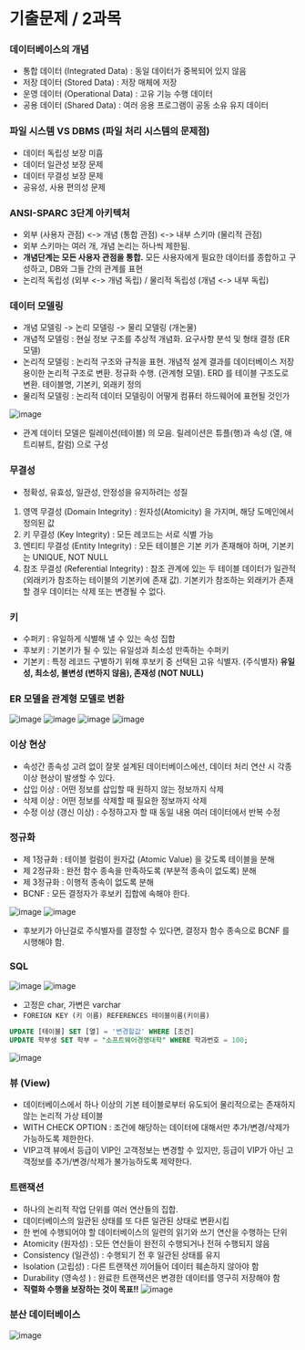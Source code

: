 # 기출문제 / 2과목

### 데이터베이스의 개념
- 통합 데이터 (Integrated Data) : 동일 데이터가 중복되어 있지 않음
- 저장 데이터 (Stored Data) : 저장 매체에 저장
- 운영 데이터 (Operational Data) : 고유 기능 수행 데이터
- 공용 데이터 (Shared Data) : 여러 응용 프로그램이 공동 소유 유지 데이터

### 파일 시스템 VS DBMS (파일 처리 시스템의 문제점)
- 데이터 독립성 보장 미흡
- 데이터 일관성 보장 문제
- 데이터 무결성 보장 문제
- 공유성, 사용 편의성 문제

### ANSI-SPARC 3단계 아키텍처
- 외부 (사용자 관점) <-> 개념 (통합 관점) <-> 내부 스키마 (물리적 관점)
- 외부 스키마는 여러 개, 개념 논리는 하나씩 제한됨.
- **개념단계는 모든 사용자 관점을 통합.** 모든 사용자에게 필요한 데이터를 종합하고 구성하고, DB와 그들 간의 관계를 표현
- 논리적 독립성 (외부 <-> 개념 독립) / 물리적 독립성 (개념 <-> 내부 독립)

### 데이터 모델링
- 개념 모델링 -> 논리 모델링 -> 물리 모델링 (개논물)
- 개념적 모델링 : 현실 정보 구조를 추상적 개념화. 요구사항 분석 및 형태 결정 (ER 모델)
- 논리적 모델링 : 논리적 구조와 규칙을 표현. 개념적 설계 결과를 데이터베이스 저장 용이한 논리적 구조로 변환. 정규화 수행. (관계형 모델). ERD 를 테이블 구조도로 변환. 테이블명, 기본키, 외래키 정의
- 물리적 모델링 : 논리적 데이터 모델링이 어떻게 컴퓨터 하드웨어에 표현될 것인가

![image](https://github.com/user-attachments/assets/267e99d7-5744-4115-bce0-74dd5f1c5dab)

- 관계 데이터 모델은 릴레이션(테이블) 의 모음. 릴레이션은 튜플(행)과 속성 (열, 애트리뷰트, 칼럼) 으로 구성

### 무결성
- 정확성, 유효성, 일관성, 안정성을 유지하려는 성질
1. 영역 무결성 (Domain Integrity) : 원자성(Atomicity) 을 가지며, 해당 도메인에서 정의된 값
2. 키 무결성 (Key Integrity) : 모든 레코드는 서로 식별 가능
3. 엔티티 무결성 (Entity Integrity) : 모든 테이블은 기본 키가 존재해야 하며, 기본키는 UNIQUE, NOT NULL
4. 참조 무결성 (Referential Integrity) : 참조 관계에 있는 두 테이블 데이터가 일관적 (외래키가 참조하는 테이블의 기본키에 존재 값). 기본키가 참조하는 외래키가 존재할 경우 데이터는 삭제 또는 변경될 수 없다.

### 키
- 수퍼키 : 유일하게 식별해 낼 수 있는 속성 집합
- 후보키 : 기본키가 될 수 있는 유일성과 최소성 만족하는 수퍼키
- 기본키 : 특정 레코드 구별하기 위해 후보키 중 선택된 고유 식별자. (주식별자) **유일성, 최소성, 불변성 (변하지 않음), 존재성 (NOT NULL)**

### ER 모델을 관계형 모델로 변환
![image](https://github.com/user-attachments/assets/c815fc2c-d283-40e1-908b-42e5d28e6403)
![image](https://github.com/user-attachments/assets/0f23d897-be61-4ec4-9d87-7b21e02d2486)
![image](https://github.com/user-attachments/assets/3bbc0a77-89be-4e28-ad71-b8f2fcfda83e)
![image](https://github.com/user-attachments/assets/88134556-4599-4d5b-8dc5-022ec36f1e62)

### 이상 현상
- 속성간 종속성 고려 없이 잘못 설계된 데이터베이스에선, 데이터 처리 연산 시 각종 이상 현상이 발생할 수 있다.
- 삽입 이상 : 어떤 정보를 삽입할 때 원하지 않는 정보까지 삭제
- 삭제 이상 : 어떤 정보를 삭제할 때 필요한 정보까지 삭제
- 수정 이상 (갱신 이상) : 수정하고자 할 때 동일 내용 여러 데이터에서 반복 수정

### 정규화
- 제 1정규화 : 테이블 컬럼이 원자값 (Atomic Value) 을 갖도록 테이블을 분해
- 제 2정규화 : 완전 함수 종속을 만족하도록 (부분적 종속이 없도록) 분해
- 제 3정규화 : 이행적 종속이 없도록 분해
- BCNF : 모든 결정자가 후보키 집합에 속해야 한다.

![image](https://github.com/user-attachments/assets/3959da96-e0ef-44a7-9aa7-afcd46f5904d)
![image](https://github.com/user-attachments/assets/82b86084-4509-4bc3-a87e-852d74e1d347)
- 후보키가 아닌걸로 주식별자를 결정할 수 있다면, 결정자 함수 종속으로 BCNF 를 시행해야 함.

### SQL
![image](https://github.com/user-attachments/assets/9d18b052-8644-45ea-9f5a-1c23ec1e7c99)
![image](https://github.com/user-attachments/assets/cd221680-6bcb-4db3-b194-45f179ac438b)
- 고정은 char, 가변은 varchar
- `FOREIGN KEY (키 이름) REFERENCES 테이블이름(키이름)`

```sql
UPDATE [테이블] SET [열] = '변경할값' WHERE [조건]
UPDATE 학부생 SET 학부 = "소프트웨어경영대학" WHERE 학과번호 = 100;
```
![image](https://github.com/user-attachments/assets/82b72cc6-bec6-4fc8-ad98-d5c6e6d0f0ce)

### 뷰 (View)
- 데이터베이스에서 하나 이상의 기본 테이블로부터 유도되어 물리적으로는 존재하지 않는 논리적 가상 테이블
- WITH CHECK OPTION : 조건에 해당하는 데이터에 대해서만 추가/변경/삭제가 가능하도록 제한한다.
- VIP고객 뷰에서 등급이 VIP인 고객정보는 변경할 수 있지만, 등급이 VIP가 아닌 고객정보를 추가/변경/삭제가 불가능하도록 제약한다.

### 트랜잭션
- 하나의 논리적 작업 단위를 여러 연산들의 집합.
- 데이터베이스의 일관된 상태를 또 다른 일관된 상태로 변환시킴
- 한 번에 수행되어야 할 데이터베이스의 일련의 읽기와 쓰기 연산을 수행하는 단위
- Atomicity (원자성) : 모든 연산들이 완전히 수행되거나 전혀 수행되지 않음
- Consistency (일관성) : 수행되기 전 후 일관된 상태를 유지
- Isolation (고립성) : 다른 트랜잭션 끼어들어 데이터 훼손하지 않아야 함
- Durability (영속성 ) : 완료한 트랜잭션은 변경한 데이터를 영구히 저장해야 함
- **직렬화 수행을 보장하는 것이 목표!!**
![image](https://github.com/user-attachments/assets/fb2e5b9c-c0d1-459a-bf2c-6afd92e84ee2)


### 분산 데이터베이스
![image](https://github.com/user-attachments/assets/2c5295b0-5f02-4240-849a-e29af908c801)

